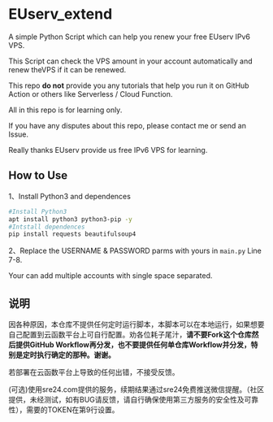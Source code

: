 # EUserv_extend
A simple Python Script which can help you renew your free EUserv IPv6 VPS.

This Script can check the VPS amount in your account automatically and renew theVPS if it can be renewed.

This repo **do not** provide you any tutorials that help you run it on GitHub Action or others like Serverless / Cloud Function.

All in this repo is for learning only.

If you have any disputes about this repo, please contact me or send an Issue.

Really thanks EUserv provide us free IPv6 VPS for learning.

## How to Use

1、Install Python3 and dependences

```bash
#Install Python3
apt install python3 python3-pip -y
#Intstall dependences
pip install requests beautifulsoup4
```

2、Replace the USERNAME & PASSWORD parms with yours in `main.py` Line 7-8.

Your can add multiple accounts with single space separated.

## 说明

因各种原因，本仓库不提供任何定时运行脚本，本脚本可以在本地运行，如果想要自己配置到云函数平台上可自行配置。劝各位耗子尾汁，**请不要Fork这个仓库然后提供GitHub Workflow再分发，也不要提供任何单仓库Workflow并分发，特别是定时执行确定的那种。谢谢。**

若部署在云函数平台上导致的任何出错，不接受反馈。

(可选)使用sre24.com提供的服务，续期结果通过sre24免费推送微信提醒。（社区提供，未经测试，如有BUG请反馈，请自行确保使用第三方服务的安全性及可靠性），需要的TOKEN在第9行设置。
